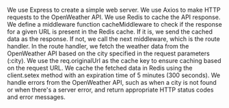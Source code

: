We use Express to create a simple web server.
We use Axios to make HTTP requests to the OpenWeather API.
We use Redis to cache the API response.
We define a middleware function cacheMiddleware to check if the response for a given URL is present in the Redis cache. If it is, we send the cached data as the response. If not, we call the next middleware, which is the route handler.
In the route handler, we fetch the weather data from the OpenWeather API based on the city specified in the request parameters (:city). We use the req.originalUrl as the cache key to ensure caching based on the request URL.
We cache the fetched data in Redis using the client.setex method with an expiration time of 5 minutes (300 seconds).
We handle errors from the OpenWeather API, such as when a city is not found or when there's a server error, and return appropriate HTTP status codes and error messages.
